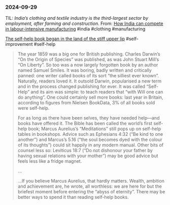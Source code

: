 ### 2024-09-29

TIL: _India’s clothing and textile industry is the third-largest sector by employment, after farming and construction._ From: [How India can compete in labour-intensive manufacturing](https://www.economist.com/asia/2024/09/26/how-india-can-compete-in-labour-intensive-manufacturing) #india #clothing #manufacturing

[The self-help book began in the land of the stiff upper lip](https://www.economist.com/britain/2024/09/23/the-self-help-book-began-in-the-land-of-the-stiff-upper-lip) #self-improvement #self-help

> The year 1859 was a big one for British publishing. Charles Darwin’s “On the Origin of Species” was published, as was John Stuart Mill’s “On Liberty”. So too was a now largely forgotten book by an author named Samuel Smiles. It was boring, badly written and critically panned: one writer called books of its sort “the silliest ever known”. Naturally, readers loved it. It outsold Darwin, popularised a new term and in the process changed publishing for ever. It was called “Self-Help” and its aim was simple: to teach readers that “with Will one can do anything”. One could certainly sell more books: last year in Britain, according to figures from Nielsen BookData, 3% of all books sold were self-help.
> 
> For as long as there have been selves, they have needed help—and books have offered it. The Bible has been called the world’s first self-help book; Marcus Aurelius’s “Meditations” still pops up on self-help tables in bookshops. Advice such as Ephesians 4:32 (“Be kind to one another”) and Marcus’s 5.16 (“the soul becomes dyed with the colour of its thoughts”) could sit happily in any modern manual. Other bits of counsel less so: Leviticus 18:7 (“Do not dishonour your father by having sexual relations with your mother”) may be good advice but feels less like a fridge magnet.
> 
> …
> 
> …If you believe Marcus Aurelius, that hardly matters. Wealth, ambition and achievement are, he wrote, all worthless: we are here for but the briefest moment before entering the “abyss of eternity”. There may be better ways to spend it than reading self-help books.



